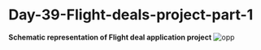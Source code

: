 # Day-39-Flight-deals-project-part-1
**Schematic representation of Flight deal application project**
![opp](https://user-images.githubusercontent.com/52599620/183244333-dcde130a-795f-4452-8e67-b988e04d5617.PNG)

